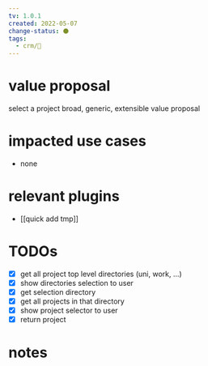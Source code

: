 ```yaml
---
tv: 1.0.1
created: 2022-05-07
change-status: ⚫
tags:
  - crm/🌱
---
```

 
# value proposal
select a project
broad, generic, extensible value proposal

# impacted use cases
- none

# relevant plugins
- [[quick add tmp]]

# TODOs
- [x] get all project top level directories (uni, work, ...)
- [x] show directories selection to user
- [x] get selection directory
- [x] get all projects in that directory
- [x] show project selector to user
- [x] return project

# notes


